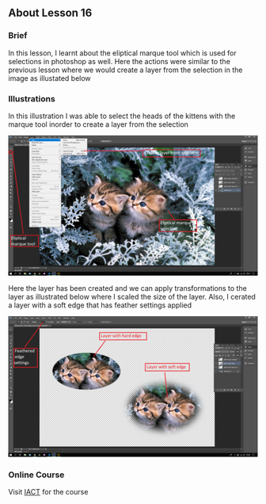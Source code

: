 ## About Lesson 16

### Brief
In this lesson, I learnt about the eliptical marque tool which is used for selections in photoshop as well. Here the actions were similar to the previous lesson where we would create a layer from the selection in the image as illustated below

### Illustrations
In this illustration I was able to select the heads of the kittens with the marque tool inorder to create a layer from the selection

![Illustration Example](../assets/images/illustration16.png)

Here the layer has been created and we can apply transformations to the layer as illustrated below where I scaled the size of the layer. Also, I cerated a layer with a soft edge that has feather settings applied

![Illustration Example](../assets/images/illustration17.png)

### Online Course
Visit [IACT](https://iact.ie) for the course